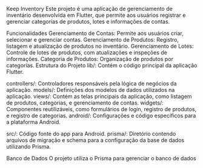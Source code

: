 Keep Inventory
Este projeto é uma aplicação de gerenciamento de inventário desenvolvida em Flutter, que permite aos usuários registrar e gerenciar categorias de produtos, lotes e informações de contas.

Funcionalidades
Gerenciamento de Contas: Permite aos usuários criar, selecionar e gerenciar contas.
Gerenciamento de Produtos: Registro, listagem e atualização de produtos no inventário.
Gerenciamento de Lotes: Controle de lotes de produtos, com atualizações e inspeções de informações.
Categoria de Produtos: Organização de produtos por categorias.
Estrutura do Projeto
lib/: Contém o código principal da aplicação Flutter.

controllers/: Controladores responsáveis pela lógica de negócios da aplicação.
models/: Definições dos modelos de dados utilizados na aplicação.
views/: Contém as telas principais da aplicação, como listagem de produtos, categorias, e gerenciamento de contas.
widgets/: Componentes reutilizáveis, como formulários de login, registro de produtos, e registro de categorias.
android/: Configurações e código específicos para a plataforma Android.

src/: Código fonte do app para Android.
prisma/: Diretório contendo arquivos de migração e schema para a configuração da base de dados utilizando Prisma.

Banco de Dados
O projeto utiliza o Prisma para gerenciar o banco de dados
